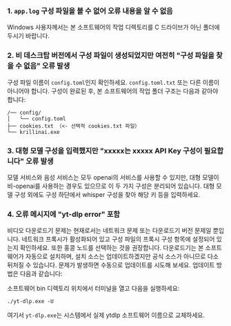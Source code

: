 ### 1. `app.log` 구성 파일을 볼 수 없어 오류 내용을 알 수 없음
Windows 사용자께서는 본 소프트웨어의 작업 디렉토리를 C 드라이브가 아닌 폴더에 두시기 바랍니다.

### 2. 비 데스크탑 버전에서 구성 파일이 생성되었지만 여전히 "구성 파일을 찾을 수 없음" 오류 발생
구성 파일 이름이 `config.toml`인지 확인하세요. `config.toml.txt` 또는 다른 이름이 아니어야 합니다.
구성이 완료된 후, 본 소프트웨어의 작업 폴더 구조는 다음과 같아야 합니다:
```
/── config/
│   └── config.toml
├── cookies.txt （<- 선택적 cookies.txt 파일）
└── krillinai.exe
```

### 3. 대형 모델 구성을 입력했지만 "xxxxx는 xxxxx API Key 구성이 필요합니다" 오류 발생
모델 서비스와 음성 서비스는 모두 openai의 서비스를 사용할 수 있지만, 대형 모델이 비-openai를 사용하는 경우도 있으므로 이 두 가지 구성은 분리되어 있습니다. 대형 모델 구성 외에도 구성 하단에서 whisper 구성을 찾아 해당 키 등을 입력하세요.

### 4. 오류 메시지에 "yt-dlp error" 포함
비디오 다운로드기 문제는 현재로서는 네트워크 문제 또는 다운로드기 버전 문제일 뿐입니다. 네트워크 프록시가 활성화되어 있고 구성 파일의 프록시 구성 항목에 설정되어 있는지 확인하세요. 또한 홍콩 노드를 선택하는 것을 권장합니다. 다운로드기는 본 소프트웨어가 자동으로 설치하며, 설치 소스는 업데이트하겠지만 공식 소스가 아니므로 다소 뒤처질 수 있습니다. 문제가 발생하면 수동으로 업데이트를 시도해 보세요. 업데이트 방법은 다음과 같습니다:

소프트웨어 bin 디렉토리 위치에서 터미널을 열고 다음을 실행하세요:
```
./yt-dlp.exe -U
```
여기서 `yt-dlp.exe`는 시스템에서 실제 ytdlp 소프트웨어 이름으로 교체하세요.